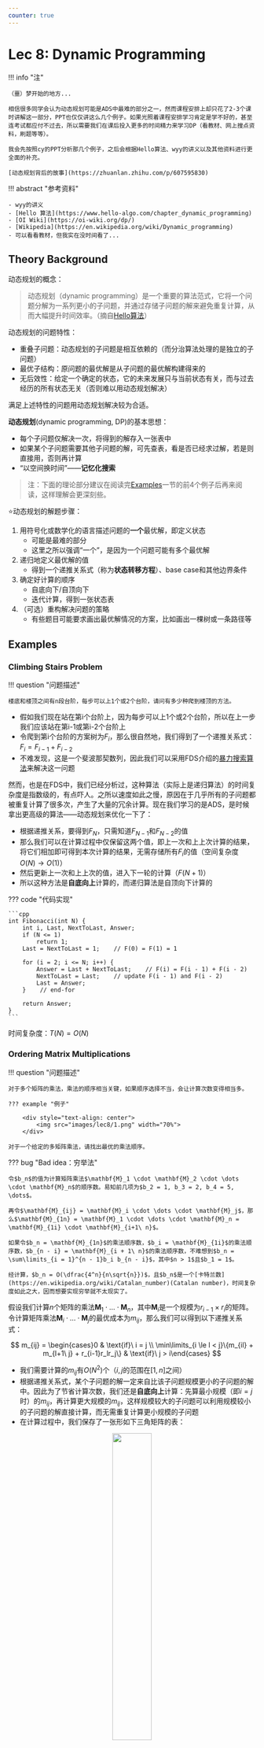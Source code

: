 ```yaml
---
counter: true
---
```


# Lec 8: Dynamic Programming

!!! info "注"

    （噩）梦开始的地方...

    相信很多同学会认为动态规划可能是ADS中最难的部分之一，然而课程安排上却只花了2-3个课时讲解这一部分，PPT也仅仅讲这么几个例子。如果光照着课程安排学习肯定是学不好的，甚至连考试都应付不过去，所以需要我们在课后投入更多的时间精力来学习DP（看教材、网上搜点资料，刷题等等）。

    我会先按照cy的PPT分析那几个例子，之后会根据Hello算法、wyy的讲义以及其他资料进行更全面的补充。

    [动态规划背后的故事](https://zhuanlan.zhihu.com/p/607595830)

!!! abstract "参考资料"

    - wyy的讲义
    - [Hello 算法](https://www.hello-algo.com/chapter_dynamic_programming)
    - [OI Wiki](https://oi-wiki.org/dp/)
    - [Wikipedia](https://en.wikipedia.org/wiki/Dynamic_programming)
    - 可以看看教材，但我实在没时间看了...

## Theory Background

动态规划的概念：

>动态规划（dynamic programming）是一个重要的算法范式，它将一个问题分解为一系列更小的子问题，并通过存储子问题的解来避免重复计算，从而大幅提升时间效率。（摘自[Hello算法](https://www.hello-algo.com/chapter_dynamic_programming/intro_to_dynamic_programming/)）

动态规划的问题特性：

- 重叠子问题：动态规划的子问题是相互依赖的（而分治算法处理的是独立的子问题）
- 最优子结构：原问题的最优解是从子问题的最优解构建得来的
- 无后效性：给定一个确定的状态，它的未来发展只与当前状态有关，而与过去经历的所有状态无关（否则难以用动态规划解决）

满足上述特性的问题用动态规划解决较为合适。

**动态规划**(dynamic programming, DP)的基本思想：

- 每个子问题仅解决一次，将得到的解存入一张表中
- 如果某个子问题需要其他子问题的解，可先查表，看是否已经求过解，若是则直接用，否则再计算
- “以空间换时间”——**记忆化搜索**

>注：下面的理论部分建议在阅读完[Examples](#Examples)一节的前4个例子后再来阅读，这样理解会更深刻些。

:star:动态规划的解题步骤：

1. 用符号化或数学化的语言描述问题的**一个**最优解，即定义状态
    - 可能是最难的部分
    - 这里之所以强调“一个”，是因为一个问题可能有多个最优解
2. 递归地定义最优解的值
    - 得到一个递推关系式（称为**状态转移方程**）、base case和其他边界条件
3. 确定好计算的顺序
    - 自底向下/自顶向下
    - 迭代计算，得到一张状态表
4. （可选）重构解决问题的策略
    - 有些题目可能要求画出最优解情况的方案，比如画出一棵树或一条路径等




## Examples

### Climbing Stairs Problem

!!! question "问题描述"

    楼底和楼顶之间有n段台阶，每步可以上1个或2个台阶，请问有多少种爬到楼顶的方法。

- 假如我们现在站在第i个台阶上，因为每步可以上1个或2个台阶，所以在上一步我们应该站在第i-1或第i-2个台阶上
- 令爬到第i个台阶的方案树为$F_i$，那么很自然地，我们得到了一个递推关系式：$F_i = F_{i - 1} + F_{i - 2}$
- 不难发现，这是一个斐波那契数列，因此我们可以采用FDS介绍的[暴力搜索算法](../fds/2.md#general-rules)来解决这一问题

然而，也是在FDS中，我们已经分析过，这种算法（实际上是递归算法）的时间复杂度是指数级的，有点吓人。之所以速度如此之慢，原因在于几乎所有的子问题都被重复计算了很多次，产生了大量的冗余计算。现在我们学习的是ADS，是时候拿出更高级的算法——动态规划来优化一下了：

- 根据递推关系，要得到$F_N$，只需知道$F_{N-1}$和$F_{N-2}$的值
- 那么我们可以在计算过程中仅保留这两个值，即上一次和上上次计算的结果，将它们相加即可得到本次计算的结果，无需存储所有$F_i$的值（空间复杂度$O(N) \rightarrow O(1)$）
- 然后更新上一次和上上次的值，进入下一轮的计算（$F(N+1)$）
- 所以这种方法是**自底向上**计算的，而递归算法是自顶向下计算的

??? code "代码实现"

    ```cpp
    int Fibonacci(int N) {
        int i, Last, NextToLast, Answer;
        if (N <= 1)
            return 1;
        Last = NextToLast = 1;    // F(0) = F(1) = 1

        for (i = 2; i <= N; i++) {
            Answer = Last + NextToLast;    // F(i) = F(i - 1) + F(i - 2)
            NextToLast = Last;    // update F(i - 1) and F(i - 2)
            Last = Answer;
        }    // end-for

        return Answer;
    }
    ```

时间复杂度：$T(N) = O(N)$


### Ordering Matrix Multiplications

!!! question "问题描述"

    对于多个矩阵的乘法，乘法的顺序相当关键，如果顺序选择不当，会让计算次数变得相当多。

    ??? example "例子"

        <div style="text-align: center">
            <img src="images/lec8/1.png" width="70%">
        </div>

    对于一个给定的多矩阵乘法，请找出最优的乘法顺序。

??? bug "Bad idea：穷举法"

    令$b_n$的值为计算矩阵乘法$\mathbf{M}_1 \cdot \mathbf{M}_2 \cdot \dots \cdot \mathbf{M}_n$的顺序数。易知前几项为$b_2 = 1, b_3 = 2, b_4 = 5, \dots$。

    再令$\mathbf{M}_{ij} = \mathbf{M}_i \cdot \dots \cdot \mathbf{M}_j$，那么$\mathbf{M}_{1n} = \mathbf{M}_1 \cdot \dots \cdot \mathbf{M}_n = \mathbf{M}_{1i} \cdot \mathbf{M}_{i+1\ n}$。

    如果令$b_n = \mathbf{M}_{1n}$的乘法顺序数，$b_i = \mathbf{M}_{1i}$的乘法顺序数，$b_{n - i} = \mathbf{M}_{i + 1\ n}$的乘法顺序数，不难想到$b_n = \sum\limits_{i = 1}^{n - 1}b_i b_{n - i}$，其中$n > 1$且$b_1 = 1$。

    经计算，$b_n = O(\dfrac{4^n}{n\sqrt{n}})$，且$b_n$是一个[卡特兰数](https://en.wikipedia.org/wiki/Catalan_number)(Catalan number)，时间复杂度如此之大，因而想要实现穷举就不太现实了。

假设我们计算$n$个矩阵的乘法$\mathbf{M}_1 \cdot \dots \cdot \mathbf{M}_n$，其中$\mathbf{M}_i$是一个规模为$r_{i-1} \times r_i$的矩阵。令计算矩阵乘法$\mathbf{M}_i \cdot \dots \cdot \mathbf{M}_j$的最优成本为$m_{ij}$，那么我们可以得到以下递推关系式：

$$
m_{ij} = \begin{cases}0 & \text{if}\ i = j \\ \min\limits_{i \le l < j}\{m_{il} + m_{l+1\ j} + r_{i-1}r_lr_j\} & \text{if}\ j > i\end{cases}
$$

- 我们需要计算的$m_{ij}$有$O(N^2)$个（$i, j$的范围在$[1, n]$之间）
- 根据递推关系式，某个子问题的解一定来自比该子问题规模更小的子问题的解中。因此为了节省计算次数，我们还是**自底向上**计算：先算最小规模（即$i = j$时）的$m_{ij}$，再计算更大规模的$m_{ij}$，这样规模较大的子问题可以利用规模较小的子问题的解直接计算，而无需重复计算更小规模的子问题
- 在计算过程中，我们保存了一张形如下三角矩阵的表：

<div style="text-align: center">
    <img src="images/lec8/2.png" width="40%">
</div>

??? code "代码实现"

    ```cpp
    // r contains numbers of columns for each of the N matrices
    // r[0] is the number of rows in matrix 1
    // Minimum number of multiplications is left in M[1][N]
    void OptMatrix(const long r[], int N, TwoDimArray) {
        int i, j, l, L;
        long ThisM;

        for (i = 1; i <= N; i++)
            M[i][i] = 0;
        for (k = 1; k < N; k++)    // k = j - i
            for (i = 1; i <= N - k; i++) {    // For each position
                j = i + k;
                M[i][j] = Infinity;
                for (L = i; L < j; L++) {
                    ThisM = M[i][L] + M[L + 1][j] + r[i - 1] * r[L] * r[j];
                    if (ThisM < M[i][j])    // Update min
                        M[i][j] = ThisM;
                }    // end for-L
            }    // end for-Left
    }
    ```

    可以看到这个函数只是计算了n个矩阵的乘法的最小计算次数，并没有保存乘法的顺序。感兴趣的读者可以尝试着在该代码的基础上增添这个功能，从而最终实现一个完整的矩阵乘法的程序。

    ??? code "改进版"

        ```cpp
        // Compute optimal ordering of matrix multiplication
        // c contains number of columns for each of the n matrices
        // c[0] is the number of rows in matrix 1 
        // Minimum number of multiplications is left in M[1][n] 
        // Actual ordering can be computed via 
        // another procedure using last_change 
        // M and last_change are indexed starting at 1, instead of zero 

        void opt_matrix( int c[], unsigned int n, two_d_array M, two_d_array last_change) {
            int i, k, Left, Right, this_M;

            for (Left = 1; Left <= n; Left++)
                M[Left][Left] = 0;
            for (k = 1; k < n; k++)    // k is Right-Left 
                for (Left = 1; Left <= n-k; Left++) {    // for each position 
                    Right = Left + k;
                    M[Left][Right] = INT_MAX;
                    for (i = Left; i < Right; i++) {
                        this_M = M[Left][i] + M[i+1][Right]
                        + c[Left-1] * c[i] * c[Right];
                        if(this_M < M[Left][Right]) {    // Update min
                            M[Left][Right] = this_M;
                            last_change[Left][Right] = i;
                        }
                    }
                }
        }
        ```

时间复杂度：$T(N) = O(N^3)$


### Optimal Binary Search Trees

**最优二叉查找树**(optimal binary search trees, OBST)：静态查找(static search)（即没有插入和删除操作）的最优方法。

!!! question "问题描述"

    给定$N$个单词，满足词典序$w_1 < w_2 < \dots < w_N$，且每个词$w_i$出现的概率（以下称为“词频”）为$p_i$。现在要求将这些词排列在一个二叉查找树上，使得所有单词的预期查找时间（$T(N) = \sum\limits_{i=1}^N p_i \cdot (1 + d_i)$，其中$d_i$为$w_i$在树中的深度）尽可能小，即构造一棵OBST。

??? example "例子"

    === "问题"

        下面给出一个程序用到的关键词以及对应的词频：

        <div style="text-align: center">
            <img src="images/lec8/3.png" width="70%">
        </div>

        请分别用[贪心算法](9.md)（下一节会讲到，在这里指的是优先插入词频最大的单词）、红黑树来构建二叉查找树。

    === "答案"

        这里分别给出用贪心算法、红黑树和OBST的方法构建出来的二叉查找树，以及对应的$T(N)$：

        <div style="text-align: center">
            <img src="images/lec8/4.png" width="80%">
        </div>   

        - 贪心算法之所以慢，是因为它优先考虑词频最大的单词，这可能导致某些高词频的单词被放在深度很大的地方，从而增大了总的查找时间。
        - 红黑树之所以慢，是因为它在构建树的过程中仅考虑了黑高，压根没有考虑词频的问题，所以可以看到虽然整棵树挺平衡的，但词频最大的那几个词全在深度最深的地方，使得总查找时间变的很大。

构造OBST的解法与计算矩阵乘法的最优顺序类似。先令：

- $T_{ij}$：由单词$w_i \dots w_j(i < j)$构成的OBST
- $c_{ij}$：$T_{ij}$的成本（$c_{ii} = p_i$，PPT上的是错的）
- $r_{ij}$：$T_{ij}$的根节点
- $w_{ij}$：$T_{ij}$的权重，等于$\sum\limits_{k = i}^j p_k$（$w_{ii} = p_i$）

如果令$w_k = r_{ij}$，那么$T_{ij}$的结构如下所示：

<div style="text-align: center">
    <img src="images/lec8/5.png" width="50%">
</div>  

对于这棵树，它的成本为：

$$
\begin{align}
c_{ij} & = p_k + \text{cost}(L) + \text{cost}(R) + \text{weight}(L) + \text{weight}(R) \notag \\
& = p_k + c_{i, k - 1} + c_{k + 1, j} + w_{i, k - 1} + w_{k + 1, j} \notag \\
& = w_{ij} + c_{i, k - 1} + c_{k + 1, j} \notag
\end{align}
$$

若$T_{ij}$是最优的，那么需要满足$c_{ij} = w_{ij} + \min\limits_{i < l \le j}\{c_{i, l - 1} + c_{l + 1, j}\}$

??? example "例子"

    基于上面的那个例子，下面演示如何构建一棵OBST（这里还是依据**自底向上**的思想来计算的）：

    <div style="text-align: center">
        <img src="images/lec8/3.png" width="70%">
    </div>

    ???+ play "动画演示"

        这里只是简单地罗列结果，建议读者先自己动手画一下，然后再来与下面的结果比对。

        === "绘制表格"

            === "1个单词"

                <div style="text-align: center">
                    <img src="images/lec8/6.png" width="90%">
                </div>

            === "2个单词"

                <div style="text-align: center">
                    <img src="images/lec8/7.png" width="90%">
                </div>

            === "3个单词"

                <div style="text-align: center">
                    <img src="images/lec8/8.png" width="90%">
                </div>

            === "4个单词"

                <div style="text-align: center">
                    <img src="images/lec8/9.png" width="90%">
                </div>

            === "5个单词"

                <div style="text-align: center">
                    <img src="images/lec8/10.png" width="90%">
                </div>

            === "6个单词"

                <div style="text-align: center">
                    <img src="images/lec8/11.png" width="90%">
                </div>

            === "7个单词"

                <div style="text-align: center">
                    <img src="images/lec8/12.png" width="90%">
                </div>

        === "构建OBST"

            - 得到完整的表后，先将位于表格最后一行的单词插入树内，作为根节点
            - 根据词典序将剩余的单词划分为左右两半，按照中序遍历的顺序逐一插入

            === "Step 1"

                <div style="text-align: center">
                    <img src="images/lec8/13.png" width="90%">
                </div>

            === "Step 2"

                <div style="text-align: center">
                    <img src="images/lec8/14.png" width="90%">
                </div>

            === "Step 3"

                <div style="text-align: center">
                    <img src="images/lec8/15.png" width="90%">
                </div>

            === "Step 4"

                <div style="text-align: center">
                    <img src="images/lec8/16.png" width="90%">
                </div>

            === "Step 5"

                <div style="text-align: center">
                    <img src="images/lec8/17.png" width="90%">
                </div>

            === "Step 6"

                <div style="text-align: center">
                    <img src="images/lec8/18.png" width="90%">
                </div>

            === "Step 7"

                <div style="text-align: center">
                    <img src="images/lec8/19.png" width="90%">
                </div>

    可以看到OBST可以确保词频较大的单词的深度尽可能小，从而有效降低了总的查找时间。
    
时间复杂度：$T(N) = O(N^3)$

>注：教材*Data Structures and Algorithm Analysis in C*第十章课后习题还给出了一个$O(N^2)$的解法，感兴趣的同学可以自行研究一下。


### Floyd Shortest Path Algorithm

在FDS的课上，我们已经介绍过单源最短路算法——[Dijkstra算法](../fds/9.md#single-source-shortest-path-problem)，它的时间复杂度为$O(|V|^2)$（$|V|$为图的顶点数），因此通过该算法计算任意两点间的最短路需要$O(|V|^3)$的复杂度（每个点都需要用一次该算法）。这种算法在稀疏图上运行较快，对于稠密图而言，更快的算法是下面要讲的**Floyd算法**：

先给出定义：

- $D^k[i][j] = \min\{\text{length of path}\ i \rightarrow \{l \le k\} \rightarrow j\}$，其中$k$为当前判断的第$k$个节点（$k \in [0, N - 1]$，共$N$个待判断的点）
- $D^{-1}[i][j] = \text{Cost}[i][j]$（$k = -1$表示$i, j$之间没有任何节点，即初始状态）

则从顶点$i$到顶点$j$之间的最短路径长度为$D^{N-1}[i][j]$。

Floyd算法的大致思路：从$D^{-1}$开始，连续得到$D^0, D^1, \dots, D^{N-1}$。如果已经解决了$D^{k-1}$，则此时有两种可能的情况：

- 第$k$个节点并不在最短路内，即$D^k = D^{k - 1}$
- 第$k$个节点在最短路内，那么满足$D^k[i][j] = D^{k-1}[i][k] + D^{k-1}[k][j]$

因此有递推关系：$D^k[i][j] = \min\{D^{k-1}[i][j], D^{k-1}[i][k] + D^{k-1}[k][j]\}, k \ge 0$

??? code "代码实现"

    ```cpp
    // A[] contains the adjacency matric with A[i][i] = 0
    // D[] contains the values of the shortest path
    // N is the number of vertices
    // A negative cycle exists iff D[i][i] < 0

    void AllPairs(TwoDimArray A, TwoDimArray D, int N) {
        int i, j, k;
        for (i = 0; i < N; i++)    // initialize D
            for (j = 0; j < N; j++)
                D[i][j] = A[i][j];
        
        for (k = 0; k < N; k++)      // add the kth vertex into the path
            for (i = 0; i < N; i++)
                for (j = 0; j < N; j++)
                    if (D[i][k] + D[k][j] < D[i][j])    // update shortest path
                        D[i][j] = D[i][k] + D[k][j];
    }
    ```

    - 该算法适用于负权边，但不适用于负权环
    - 可以看到，上述函数仅计算了任意两点间的最短路径长度，并没有记住最短路径是什么样子的，读者可以尝试着添加这个功能。

    ??? code "记录路径的版本"

        ```cpp
        // Compute All-Shortest Paths 
        // A[] contains the adjacency matrix 
        // with A[i][i] presumed to be zero 
        // D[] contains the values of shortest path 
        // |V| is the number of vertices 
        // A negative cycle exists iff 
        // d[i][j] is set to a negative value
        // Actual Path can be computed via another procedure using path 
        // All arrays are indexed starting at 0 
        void all_pairs( two_d_array A, two_d_array D, two_d_array path ) {
            int i, j, k;
            for( i = 0; i < |V|; i++ ) // Initialize D and path 
                for( j = 0; j < |V|; j++ ) {
                    D[i][j] = A[i][j];
                    path[i][j] = NOT_A_VERTEX;
                }
            for( k = 0; k < |V|; k++ )
                // Consider each vertex as an intermediate 
                for( i = 0; i < |V|; i++ )
                    for( j = 0; j < |V|; j++ )
                        if( d[i][k] + d[k][j] < d[i][j] ) {    // update min 
                            d[i][j] = d[i][k] + d[k][j];
                            path[i][j] = k;
                        }
        }
        ```

时间复杂度：$T(N) = O(N^3)$，但是在稠密图中表现较好。

>注：离散数学提到过与Floyd算法等价的算法——[Warshall算法](../../math/dm/9.md#warshalls-algorithm)，用于计算传递闭包。


### Product Assembly

!!! question "问题描述"

    产品组装(product assembly)问题，有以下条件

    - 一辆车的生产需要用到两条组装线
    - 每个阶段会用到不同的工艺（时间，即不同的节点值）
    - 在各阶段中，可以随时切换组装线

    现在要求你求出最短的组装总时间。

    <div style="text-align: center">
        <img src="images/lec8/20.png" width="90%">
    </div>

??? bug "穷举算法"

    把每个点当作一个二进制位，不同的二进制数对应不同的情况。

    - 时间复杂度：$O(2^N)$（每个点都有选或不选这两种选择）
    - 空间复杂度：$O(N)$

    显然这种算法是不现实的。

下面我们严格按照[Background](#Background)提到的解题步骤来解决这一问题：

1. 定义状态

    <div style="text-align: center">
        <img src="images/lec8/21.png" width="80%">
    </div>

    - 这张图给出了在*stage*阶段时的最优解（绿点 + 蓝线）
    - 红色虚线表示虽然有一条同样能在*stage*阶段到达同一个点的路径，但这条路径所花的时间更差，因此被pass掉了

2. 递归地定义最优解的值

    <div style="text-align: center">
        <img src="images/lec8/22.png" width="40%">
    </div>

    - 可以看到，在*stage*阶段时，我们有两种到达对应点的路径：要么来自第一条组装线，要么来自第二条组装线
    - 因此，我们不难得出以下递推关系式：

    $$
    \begin{align}
    f[line][stage] & = \min\{f[line][stage - 1] + t_{process}[line][stage - 1] \notag \\ 
    & , f[1 - line][stage - 1] + t_{transit}[1 - line][stage - 1]\} \notag 
    \end{align}
    $$

    其中$f[line][stage]$表示在*stage*阶段时，在第*line*条组装线上的最优时间，$t_{process}[line][stage]$表示在同一条组装线上进入*stage*阶段所需的时间，$t_{process}[line][stage]$表示从不同组装线上进入*stage*阶段所需的时间。

3. 确定好计算的顺序。这里直接看代码：

    ??? code "代码实现"

        ```cpp
        // Initialization
        f[0][0] = 0; 
        f[1][0] = 0;
        // Outer loop: start from the first stage, end with the last stage
        for (stage = 1; stage <= n; stage++) {
            // Inner loop: test each line and find the minimum path
            for (line = 0; line <= 1; line++) {
                f[line][stage] = min(f[line][stage - 1] + t_process[line][stage - 1], f[1 - line][stage - 1] + t_transit[1 - line][stage - 1]);
            }
        }
        // The solution comes from the last stage of two lines
        Solution = min(f[0][n], f[1][n]);
        ```

4. 重构解决问题的策略。这里要求输出最短时间的组装顺序，代码如下所示：

    ??? code "代码实现"

        ```cpp
        f[0][0] = 0; 
        f[1][0] = 0;

        // L[line][stage]: record the source of the stage, either 0 or 1(the number of assembly lines) 
        L[0][0] = 0;
        L[1][0] = 0;

        for (stage = 1; stage <= n; stage++) {
            for (line = 0; line <= 1; line++) {
                f_stay = f[line][stage - 1] + t_process[line][stage - 1];
                f_move = f[1 - line][stage - 1] + t_transit[1 - line][stage - 1];
                if (f_stay < f_move) {
                    f[line][stage] = f_stay;
                    L[line][stage] = line;
                } else {
                    f[line][stage] = f_move;
                    L[line][stage] = 1 - line;       
                }
            }
        }

        // save the optimal path in plan[]
        line = f[0][n] < f[1][n] ? 0 : 1;
        for (stage = n; stage > 0; stage--) {
            plan[stage] = line;
            line = L[line][stage];
        }
        ```

### Knapsack Problem

>背包问题这块内容主要参照[Hello 算法](https://www.hello-algo.com/chapter_dynamic_programming/knapsack_problem/)和[OI Wiki](https://oi-wiki.org/dp/knapsack/)来写的。

**背包问题**(knapsack problem)可能是最常见的动态规划入门题，大致的问题描述为：

!!! question "问题描述"

    有$n$个物品和一个容量为$W$的背包，每个物品有重量$w_{i}$和价值$v_{i}$两种属性，要求选若干物品放入背包使背包中物品的总价值最大且背包中物品的总重量不超过背包的容量（摘自[OI wiki](https://oi-wiki.org/dp/knapsack/#%E5%BC%95%E5%85%A5)）。

背包问题的有多种类型，包括：

- **0-1背包问题**(0-1 knapsack problem)
- **完全背包问题**(unbounded knapsack problem)
- **多重背包问题**(bounded knapsack problem)

#### 0-1 Knapsack Problem

0-1背包问题在原问题上多了一个限制：**每个物品只能选一次**。

解题步骤：

1. 定义状态
    - 观察发现，放入物品会改变背包内物品的总价值和背包容量，因此需要记录的量为**前$i$个物品在容量为$c$的背包中的最大价值**，用符号化的语言表示为$dp[i, c]$，那么要求的就是$dp[n, cap]$
    - 用一张$n \times cap$的表来记录状态

2. 推导状态转移方程
    - 当我们对物品$i$做出决策时，需要考虑两种情况
        - 不放入物品：$c$不变，即$dp[i, c] = dp[i - 1, c]$
        - 放入物品：$dp[i, c] = dp[i - 1, c - w_i] + v_i$
    - 因此完整的状态转移方程为：

    $$
    dp[i, c] = \max\{dp[i - 1, c], dp[i - 1, c - w_i] + v_i\}
    $$
        
3. 确定计算顺序
    - 首先确定一下边界条件：当无物品或背包容量为0时最大价值为0，即状态表首列$dp[i, 0]$和首行$dp[0, c]$均等于0
    - 根据状态方程知，当前状态是根据它上方和左上方的状态推出来的，因此只需正向循环遍历这张状态表即可

下面展示对应的代码实现：

??? code "代码实现"

    ```cpp
    int knapsack_01(int weight[], int val[], int n, int cap) {
        int i, j;
    }
    ```

#### Unbounded Knapsack Problem

完全背包问题则解放了0-1背包的限制：**每个物品可以重复选取（无数次）**。



#### Bounded Knapsack Problem

多重背包问题有了更复杂的限制：**物品$i$最多只能选取$k_i$次**。


